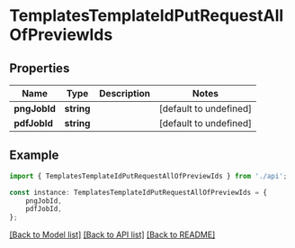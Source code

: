 # TemplatesTemplateIdPutRequestAllOfPreviewIds


## Properties

Name | Type | Description | Notes
------------ | ------------- | ------------- | -------------
**pngJobId** | **string** |  | [default to undefined]
**pdfJobId** | **string** |  | [default to undefined]

## Example

```typescript
import { TemplatesTemplateIdPutRequestAllOfPreviewIds } from './api';

const instance: TemplatesTemplateIdPutRequestAllOfPreviewIds = {
    pngJobId,
    pdfJobId,
};
```

[[Back to Model list]](../README.md#documentation-for-models) [[Back to API list]](../README.md#documentation-for-api-endpoints) [[Back to README]](../README.md)
